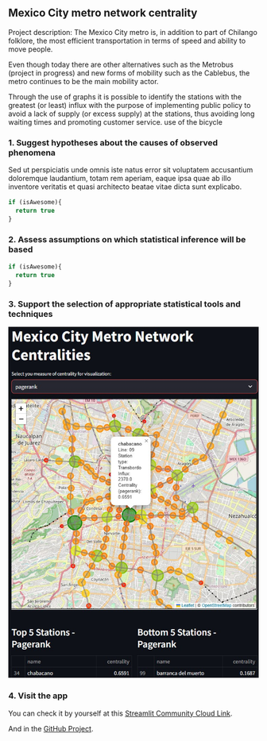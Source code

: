 ## Mexico City metro network centrality 

Project description: The Mexico City metro is, in addition to part of Chilango folklore, the most efficient transportation in terms of speed and ability to move people.

Even though today there are other alternatives such as the Metrobus (project in progress) and new forms of mobility such as the Cablebus, the metro continues to be the main mobility actor.

Through the use of graphs it is possible to identify the stations with the greatest (or least) influx with the purpose of implementing public policy to avoid a lack of supply (or excess supply) at the stations, thus avoiding long waiting times and promoting customer service. use of the bicycle

### 1. Suggest hypotheses about the causes of observed phenomena

Sed ut perspiciatis unde omnis iste natus error sit voluptatem accusantium doloremque laudantium, totam rem aperiam, eaque ipsa quae ab illo inventore veritatis et quasi architecto beatae vitae dicta sunt explicabo. 

```javascript
if (isAwesome){
  return true
}
```

### 2. Assess assumptions on which statistical inference will be based

```javascript
if (isAwesome){
  return true
}
```

### 3. Support the selection of appropriate statistical tools and techniques

<img src="images/example_metro_map.jpg?raw=true"/>

### 4. Visit the app

You can check it by yourself at this [Streamlit Community Cloud Link]([https://metro-cdmx-2nah44unsy3knldg7e6ncq.streamlit.app/]).

And in the [GitHub Project]([https://guides.github.com/features/mastering-markdown/](https://github.com/CGarcia8CG/Metro-cdmx)).

